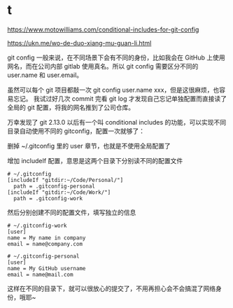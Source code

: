 # t

https://www.motowilliams.com/conditional-includes-for-git-config

https://ukn.me/wo-de-duo-xiang-mu-guan-li.html

git config
一般来说，在不同场景下会有不同的身份，比如我会在 GitHub 上使用网名，而在公司内部 gitlab 使用真名。所以 git config 需要区分不同的 user.name 和 user.email。

虽然可以每个 git 项目都敲一次 git config user.name xxx，但是这很麻烦，也容易忘记。 我试过好几次 commit 完看 git log 才发现自己忘记单独配置而直接读了全局的 git 配置，将我的网名推到了公司仓库。

万幸发现了 git 2.13.0 以后有一个叫 conditional includes 的功能，可以实现不同目录自动使用不同的 gitconfig，配置一次就够了：

删掉 ~/.gitconfig 里的 user 章节，也就是不使用全局配置了

增加 includeIf 配置，意思是这两个目录下分别读不同的配置文件
```
# ~/.gitconfig
[includeIf "gitdir:~/Code/Personal/"]
  path = .gitconfig-personal
[includeIf "gitdir:~/Code/Work/"]
  path = .gitconfig-work
  ```
然后分别创建不同的配置文件，填写独立的信息
```
# ~/.gitconfig-work
[user]
name = My name in company
email = name@company.com

# ~/.gitconfig-personal
[user]
name = My GitHub username
email = name@mail.com
```
这样在不同的目录下，就可以很放心的提交了，不用再担心会不会搞混了网络身份，哦耶~